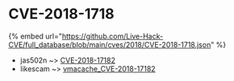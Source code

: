 # CVE-2018-1718
{% embed url="https://github.com/Live-Hack-CVE/full_database/blob/main/cves/2018/CVE-2018-1718.json" %}

* jas502n ~> [CVE-2018-17182](https://www.alice-snow.ru/2018/database/cve-2018-1718/cve-2018-17182-jas502n)
* likescam ~> [vmacache_CVE-2018-17182](https://www.alice-snow.ru/2018/database/cve-2018-1718/vmacache_cve-2018-17182-likescam)